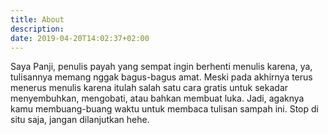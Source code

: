 ```yaml
---
title: About
description: 
date: 2019-04-20T14:02:37+02:00
---
```

Saya Panji, penulis payah yang sempat ingin berhenti menulis karena, ya, tulisannya memang nggak bagus-bagus amat. Meski pada akhirnya terus menerus menulis karena itulah salah satu cara gratis untuk sekadar menyembuhkan, mengobati, atau bahkan membuat luka. Jadi, agaknya kamu membuang-buang waktu untuk membaca tulisan sampah ini. Stop di situ saja, jangan dilanjutkan hehe.
